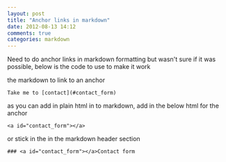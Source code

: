 ```yaml
---
layout: post
title: "Anchor links in markdown"
date: 2012-08-13 14:12
comments: true
categories: markdown
---
```


Need to do anchor links in markdown formatting but wasn't sure if it was possible,  below is the code to use to make it work

the markdown to link to an anchor

    Take me to [contact](#contact_form)

as you can add in plain html in to markdown, add in the below html for the anchor

    <a id="contact_form"></a>

or stick in the in the markdown header section

    ### <a id="contact_form"></a>Contact form

